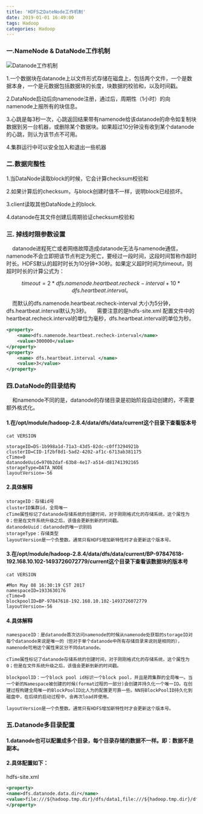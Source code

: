 ```yaml
---
title: 'HDFS之DateNode工作机制'
date: 2019-01-01 16:49:00
tags: Hadoop
categories: Hadoop
---
```

### 一.NameNode & DataNode工作机制
![Datanode工作机制](https://imgconvert.csdnimg.cn/aHR0cHM6Ly91cGxvYWQtaW1hZ2VzLmppYW5zaHUuaW8vdXBsb2FkX2ltYWdlcy80MzkxNDA3LTI5YjZhZTllYzExZWFlNzEucG5n?x-oss-process=image/format,png)

1.一个数据块在datanode上以文件形式存储在磁盘上，包括两个文件，一个是数据本身，一个是元数据包括数据块的长度，块数据的校验和，以及时间戳。

2.DataNode启动后向namenode注册，通过后，周期性（1小时）的向namenode上报所有的块信息。

3.心跳是每3秒一次，心跳返回结果带有namenode给该datanode的命令如复制块数据到另一台机器，或删除某个数据块。如果超过10分钟没有收到某个datanode的心跳，则认为该节点不可用。

4.集群运行中可以安全加入和退出一些机器

### 二.数据完整性
1.当DataNode读取block的时候，它会计算checksum校验和

2.如果计算后的checksum，与block创建时值不一样，说明block已经损坏。

3.client读取其他DataNode上的block.

4.datanode在其文件创建后周期验证checksum校验和

### 三. 掉线时限参数设置
&nbsp;&nbsp;&nbsp;&nbsp;datanode进程死亡或者网络故障造成datanode无法与namenode通信，namenode不会立即把该节点判定为死亡，要经过一段时间，这段时间暂称作超时时长。HDFS默认的超时时长为10分钟+30秒。如果定义超时时间为timeout，则超时时长的计算公式为：
```math
timeout  = 2 * dfs.namenode.heartbeat.recheck-interval + 10 * dfs.heartbeat.interval。
```
&nbsp;&nbsp;&nbsp;&nbsp;而默认的dfs.namenode.heartbeat.recheck-interval 大小为5分钟，dfs.heartbeat.interval默认为3秒。
&nbsp;&nbsp;&nbsp;&nbsp;需要注意的是hdfs-site.xml 配置文件中的heartbeat.recheck.interval的单位为毫秒，dfs.heartbeat.interval的单位为秒。
```xml
<property>
    <name>dfs.namenode.heartbeat.recheck-interval</name>
    <value>300000</value>
</property>
<property>
    <name> dfs.heartbeat.interval </name>
    <value>3</value>
</property>
```

### 四.DataNode的目录结构
&nbsp;&nbsp;&nbsp;&nbsp;和namenode不同的是，datanode的存储目录是初始阶段自动创建的，不需要额外格式化。
#### 1.在/opt/module/hadoop-2.8.4/data/dfs/data/current这个目录下查看版本号
```shell
cat VERSION 

storageID=DS-1b998a1d-71a3-43d5-82dc-c0ff3294921b
clusterID=CID-1f2bf8d1-5ad2-4202-af1c-6713ab381175
cTime=0
datanodeUuid=970b2daf-63b8-4e17-a514-d81741392165
storageType=DATA_NODE
layoutVersion=-56
```
#### 2.具体解释

```shell
storageID：存储id号
clusterID集群id，全局唯一
cTime属性标记了datanode存储系统的创建时间，对于刚刚格式化的存储系统，这个属性为0；但是在文件系统升级之后，该值会更新到新的时间戳。
datanodeUuid：datanode的唯一识别码
storageType：存储类型
layoutVersion是一个负整数。通常只有HDFS增加新特性时才会更新这个版本号。
```
#### 3.在/opt/module/hadoop-2.8.4/data/dfs/data/current/BP-97847618-192.168.10.102-1493726072779/current这个目录下查看该数据块的版本号
```shell
cat VERSION 

#Mon May 08 16:30:19 CST 2017
namespaceID=1933630176
cTime=0
blockpoolID=BP-97847618-192.168.10.102-1493726072779
layoutVersion=-56
```
#### 4.具体解释
```shell
namespaceID：是datanode首次访问namenode的时候从namenode处获取的storageID对每个datanode来说是唯一的（但对于单个datanode中所有存储目录来说则是相同的），namenode可用这个属性来区分不同datanode。

cTime属性标记了datanode存储系统的创建时间，对于刚刚格式化的存储系统，这个属性为0；但是在文件系统升级之后，该值会更新到新的时间戳。

blockpoolID：一个block pool id标识一个block pool，并且是跨集群的全局唯一。当一个新的Namespace被创建的时候(format过程的一部分)会创建并持久化一个唯一ID。在创建过程构建全局唯一的BlockPoolID比人为的配置更可靠一些。NN将BlockPoolID持久化到磁盘中，在后续的启动过程中，会再次load并使用。

layoutVersion是一个负整数。通常只有HDFS增加新特性时才会更新这个版本号。
```

### 五.Datanode多目录配置
#### 1.datanode也可以配置成多个目录，每个目录存储的数据不一样。即：数据不是副本。
#### 2.具体配置如下：
hdfs-site.xml

```xml
<property>
<name>dfs.datanode.data.dir</name>  
<value>file:///${hadoop.tmp.dir}/dfs/data1,file:///${hadoop.tmp.dir}/dfs/data2</value>
</property>
```